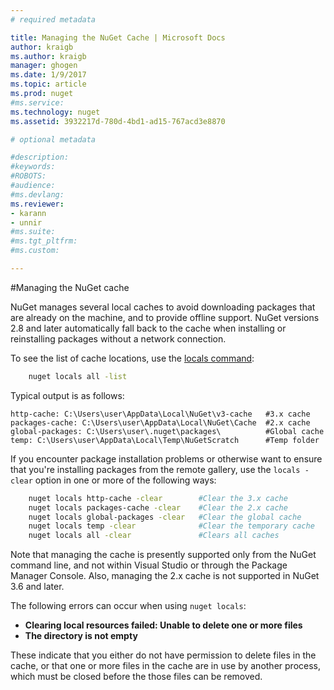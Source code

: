 ```yaml
---
# required metadata

title: Managing the NuGet Cache | Microsoft Docs
author: kraigb
ms.author: kraigb
manager: ghogen
ms.date: 1/9/2017
ms.topic: article
ms.prod: nuget
#ms.service:
ms.technology: nuget
ms.assetid: 3932217d-780d-4bd1-ad15-767acd3e8870

# optional metadata

#description:
#keywords:
#ROBOTS:
#audience:
#ms.devlang:
ms.reviewer:
- karann
- unnir
#ms.suite:
#ms.tgt_pltfrm:
#ms.custom:

---
```



#Managing the NuGet cache

NuGet manages several local caches to avoid downloading packages that are already on the machine, and to provide offline support. NuGet versions 2.8 and later automatically fall back to the cache when installing or reinstalling packages without a network connection.

To see the list of cache locations, use the [locals command](../tools/nuget-exe-cli-reference.md#locals):

```bash
    nuget locals all -list
```

Typical output is as follows:

    http-cache: C:\Users\user\AppData\Local\NuGet\v3-cache   #3.x cache
    packages-cache: C:\Users\user\AppData\Local\NuGet\Cache  #2.x cache
    global-packages: C:\Users\user\.nuget\packages\          #Global cache
    temp: C:\Users\user\AppData\Local\Temp\NuGetScratch      #Temp folder

If you encounter package installation problems or otherwise want to ensure that you're installing packages from the remote gallery, use the `locals -clear` option in one or more of the following ways:

```bash
    nuget locals http-cache -clear        #Clear the 3.x cache
    nuget locals packages-cache -clear    #Clear the 2.x cache
    nuget locals global-packages -clear   #Clear the global cache
    nuget locals temp -clear              #Clear the temporary cache
    nuget locals all -clear               #Clears all caches
```

Note that managing the cache is presently supported only from the NuGet command line, and not within Visual Studio or through the Package Manager Console. Also, managing the 2.x cache is not supported in NuGet 3.6 and later.

The following errors can occur when using `nuget locals`:

* **Clearing local resources failed: Unable to delete one or more files**
* **The directory is not empty**

These indicate that you either do not have permission to delete files in the cache, or that one or more files in the cache are in use by another process, which must be closed before the those files can be removed.
